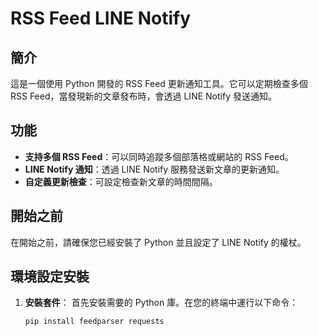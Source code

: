 # RSS Feed LINE Notify

## 簡介
這是一個使用 Python 開發的 RSS Feed 更新通知工具。它可以定期檢查多個 RSS Feed，當發現新的文章發布時，會透過 LINE Notify 發送通知。

## 功能
- **支持多個 RSS Feed**：可以同時追蹤多個部落格或網站的 RSS Feed。
- **LINE Notify 通知**：透過 LINE Notify 服務發送新文章的更新通知。
- **自定義更新檢查**：可設定檢查新文章的時間間隔。

## 開始之前
在開始之前，請確保您已經安裝了 Python 並且設定了 LINE Notify 的權杖。

## 環境設定安裝
1. **安裝套件**：
   首先安裝需要的 Python 庫。在您的終端中運行以下命令：
   ```bash
   pip install feedparser requests
